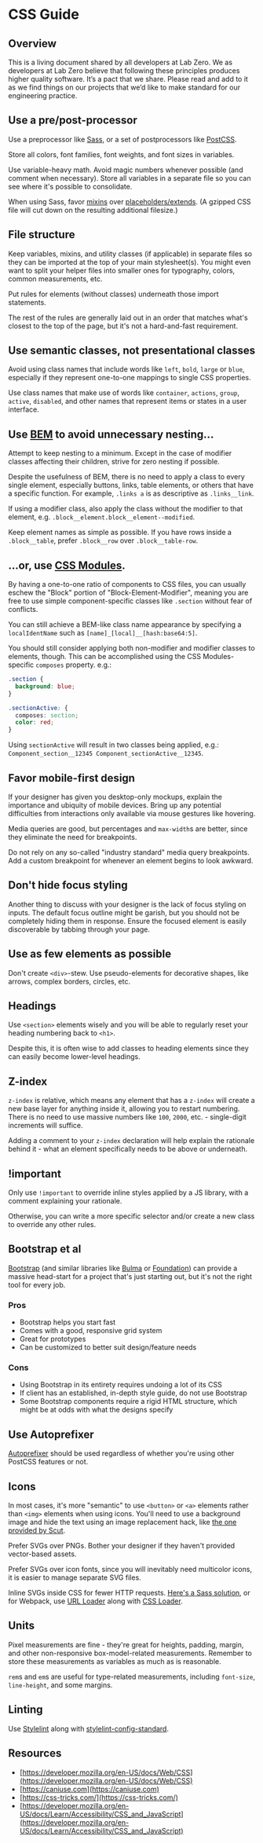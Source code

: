 # CSS Guide

## Overview
This is a living document shared by all developers at Lab Zero. We as developers at Lab Zero believe that following these principles produces higher quality software. It’s a pact that we share. Please read and add to it as we find things on our projects that we’d like to make standard for our engineering practice.

## Use a pre/post-processor
Use a preprocessor like [Sass](http://sass-lang.com/), or a set of postprocessors like [PostCSS](http://postcss.org/).

Store all colors, font families, font weights, and font sizes in variables.

Use variable-heavy math. Avoid magic numbers whenever possible (and comment when necessary). Store all variables in a separate file so you can see where it's possible to consolidate.

When using Sass, favor [mixins](https://sass-lang.com/documentation/at-rules/mixin/) over [placeholders/extends](https://sass-lang.com/documentation/style-rules/placeholder-selectors/). (A gzipped CSS file will cut down on the resulting additional filesize.)

## File structure
Keep variables, mixins, and utility classes (if applicable) in separate files so they can be imported at the top of your main stylesheet(s). You might even want to split your helper files into smaller ones for typography, colors, common measurements, etc.

Put rules for elements (without classes) underneath those import statements.

The rest of the rules are generally laid out in an order that matches what's closest to the top of the page, but it's not a hard-and-fast requirement.

## Use semantic classes, not presentational classes

Avoid using class names that include words like `left`, `bold`, `large` or `blue`, especially if they represent one-to-one mappings to single CSS properties.

Use class names that make use of words like `container`, `actions`, `group`, `active`, `disabled`, and other names that represent items or states in a user interface.

## Use [BEM](https://css-tricks.com/bem-101/) to avoid unnecessary nesting...
Attempt to keep nesting to a minimum. Except in the case of modifier classes affecting their children, strive for zero nesting if possible.

Despite the usefulness of BEM, there is no need to apply a class to every single element, especially buttons, links, table elements, or others that have a specific function. For example, `.links a` is as descriptive as `.links__link`.

If using a modifier class, also apply the class without the modifier to that element, e.g. `.block__element.block__element--modified`.

Keep element names as simple as possible. If you have rows inside a `.block__table`, prefer `.block__row` over `.block__table-row`.

## ...or, use [CSS Modules](https://github.com/css-modules/css-modules).
By having a one-to-one ratio of components to CSS files, you can usually eschew the "Block" portion of "Block-Element-Modifier", meaning you are free to use simple component-specific classes like `.section` without fear of conflicts.

You can still achieve a BEM-like class name appearance by specifying a `localIdentName` such as `[name]_[local]__[hash:base64:5]`.

You should still consider applying both non-modifier and modifier classes to elements, though. This can be accomplished using the CSS Modules-specific `composes` property. e.g.:

```css
.section {
  background: blue;
}

.sectionActive: {
  composes: section;
  color: red;
}
```

Using `sectionActive` will result in two classes being applied, e.g.: `Component_section__12345 Component_sectionActive__12345`.

## Favor mobile-first design

If your designer has given you desktop-only mockups, explain the importance and ubiquity of mobile devices. Bring up any potential difficulties from interactions only available via mouse gestures like hovering.

Media queries are good, but percentages and `max-width`s are better, since they eliminate the need for breakpoints.

Do not rely on any so-called "industry standard" media query breakpoints. Add a custom breakpoint for whenever an element begins to look awkward.

## Don't hide focus styling

Another thing to discuss with your designer is the lack of focus styling on inputs. The default focus outline might be garish, but you should not be completely hiding them in response. Ensure the focused element is easily discoverable by tabbing through your page.

## Use as few elements as possible

Don't create `<div>`-stew. Use pseudo-elements for decorative shapes, like arrows, complex borders, circles, etc.

## Headings
Use `<section>` elements wisely and you will be able to regularly reset your heading numbering back to `<h1>`.

Despite this, it is often wise to add classes to heading elements since they can easily become lower-level headings.

## Z-index
`z-index` is relative, which means any element that has a `z-index` will create a new base layer for anything inside it, allowing you to restart numbering. There is no need to use massive numbers like `100`, `2000`, etc. - single-digit increments will suffice.

Adding a comment to your `z-index` declaration will help explain the rationale behind it - what an element specifically needs to be above or underneath.

## !important
Only use `!important` to override inline styles applied by a JS library, with a comment explaining your rationale.

Otherwise, you can write a more specific selector and/or create a new class to override any other rules.

## Bootstrap et al
[Bootstrap](https://getbootstrap.com/) (and similar libraries like [Bulma](https://bulma.io/) or [Foundation](https://foundation.zurb.com/)) can provide a massive head-start for a project that's just starting out, but it's not the right tool for every job. 

### Pros
- Bootstrap helps you start fast
- Comes with a good, responsive grid system
- Great for prototypes
- Can be customized to better suit design/feature needs

### Cons
- Using Bootstrap in its entirety requires undoing a lot of its CSS
- If client has an established, in-depth style guide, do not use Bootstrap
- Some Bootstrap components require a rigid HTML structure, which might be at odds with what the designs specify

## Use Autoprefixer
[Autoprefixer](https://github.com/postcss/autoprefixer) should be used regardless of whether you're using other PostCSS features or not.

## Icons
In most cases, it's more "semantic" to use `<button>` or `<a>` elements rather than `<img>` elements when using icons. You'll need to use a background image and hide the text using an image replacement hack, like [the one provided by Scut](https://ramseyinhouse.github.io/scut/image-replace.html).

Prefer SVGs over PNGs. Bother your designer if they haven't provided vector-based assets.

Prefer SVGs over icon fonts, since you will inevitably need multicolor icons, it is easier to manage separate SVG files.

Inline SVGs inside CSS for fewer HTTP requests. [Here's a Sass solution](https://github.com/franzheidl/sass-inline-svg), or for Webpack, use [URL Loader](https://github.com/webpack-contrib/url-loader) along with [CSS Loader](https://github.com/webpack-contrib/css-loader).

## Units
Pixel measurements are fine - they're great for heights, padding, margin, and other non-responsive box-model-related measurements. Remember to store these measurements as variables as much as is reasonable.

`rem`s and `em`s are useful for type-related measurements, including `font-size`, `line-height`, and some margins.

## Linting

Use [Stylelint](https://stylelint.io/) along with [stylelint-config-standard](https://github.com/stylelint/stylelint-config-standard).

## Resources
- [https://developer.mozilla.org/en-US/docs/Web/CSS](https://developer.mozilla.org/en-US/docs/Web/CSS)
- [https://caniuse.com](https://caniuse.com)
- [https://css-tricks.com/](https://css-tricks.com/)
- [https://developer.mozilla.org/en-US/docs/Learn/Accessibility/CSS_and_JavaScript](https://developer.mozilla.org/en-US/docs/Learn/Accessibility/CSS_and_JavaScript)

